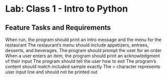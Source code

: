 # Lab: Class 1 - Intro to Python
## Feature Tasks and Requirements
When run, the program should print an intro message and the menu for the restaurant
The restaurant’s menu should include appetizers, entrees, desserts, and beverages.
The program should prompt the user for an order
When a user enters an item, the program should print an acknowledgment of their input
The program should tell the user how to exit
The program’s content should match included sample exactly
The > character represents user input line and should not be printed out
